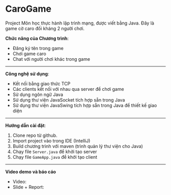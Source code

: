 # CaroGame

Project Môn học thực hành lập trình mạng, được viết bằng Java.
Đây là game cờ caro đối kháng 2 người chơi.

**Chức năng của Chương trình**:
- Đăng ký tên trong game
- Chơi game caro
- Chat với người chơi khác trong game
---
**Công nghệ sử dụng**:
- Kết nối bằng giao thức TCP
- Các clients kết nối với nhau qua server để chơi game
- Sử dụng ngôn ngữ Java
- Sử dụng thư viện JavaSocket tích hợp sẵn trong Java
- Sử dụng thư viện JavaSwing tích hợp sẵn trong Java để thiết kế giao diện

---
**Hướng dẫn cài đặt**:
1. Clone repo từ github.
2. Import project vào trong IDE (IntelliJ)
3. Build chương trình với maven (trình quản lý thư viện cho Java)
4. Chạy file `Server.java` để khởi tạo server
4. Chạy file `GameApp.java` để khởi tạo client
---
**Video demo và báo cáo**
* Video:  
* Slide + Report:  